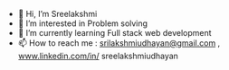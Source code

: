 - 👋 Hi, I’m Sreelakshmi
- 👀 I’m interested in Problem solving
- 🌱 I’m currently learning Full stack web development
- 📫 How to reach me : srilakshmiudhayan@gmail.com , www.linkedin.com/in/
sreelakshmiudhayan


<!---
srilakshmiudhayan/srilakshmiudhayan is a ✨ special ✨ repository because its `README.md` (this file) appears on your GitHub profile.
You can click the Preview link to take a look at your changes.
--->
